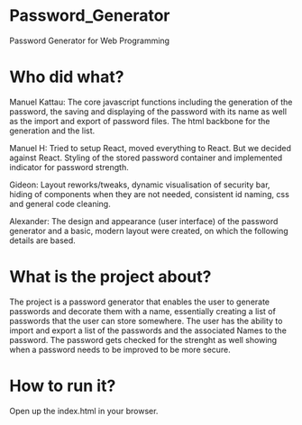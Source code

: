 # Password_Generator
 Password Generator for Web Programming

# Who did what?
Manuel Kattau: The core javascript functions including the generation of the password, the saving and displaying of the password with its name as well as the import and export of password files. The html backbone for the generation and the list.

Manuel H:  Tried to setup React, moved everything to React. But we decided against React. Styling of the stored password container and implemented indicator for password strength.

Gideon: Layout reworks/tweaks, dynamic visualisation of security bar, hiding of components when they are not needed, consistent id naming, css and general code cleaning.

Alexander:
The design and appearance (user interface) of the password generator and a basic, modern layout were created, on which the following details are based.


# What is the project about?
The project is a password generator that enables the user to generate passwords and decorate them with a name, essentially creating a list of passwords that the user can store somewhere. The user has the ability to import and export a list of the passwords and the associated Names to the password. 
The password gets checked for the strenght as well showing when a password needs to be improved to be more secure.

# How to run it?
Open up the index.html in your browser.
